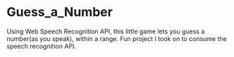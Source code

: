 # Guess_a_Number
Using Web Speech Recognition API, this little game lets you guess a number(as you speak), within a range.
Fun project I took on to consume the speech recognition API.
